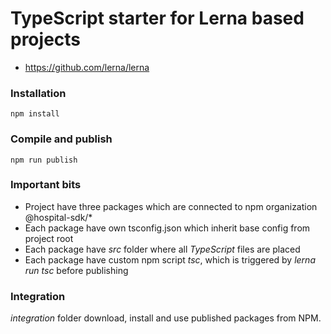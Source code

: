 # TypeScript starter for Lerna based projects

- https://github.com/lerna/lerna

### Installation
```
npm install
```

### Compile and publish
```
npm run publish
```

### Important bits

- Project have three packages which are connected to npm organization @hospital-sdk/*
- Each package have own tsconfig.json which inherit base config from project root
- Each package have *src* folder where all *TypeScript* files are placed
- Each package have custom npm script *tsc*, which is triggered by *lerna run tsc* before publishing

### Integration

*integration* folder download, install and use published packages from NPM.